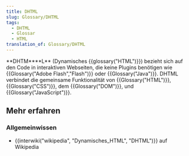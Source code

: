 ```yaml
---
title: DHTML
slug: Glossary/DHTML
tags:
  - DHTML
  - Glossar
  - HTML
translation_of: Glossary/DHTML
---
```

**DHTM\*\***L\*\* (Dynamisches {{glossary("HTML")}}) bezieht sich auf den Code in interaktiven Webseiten, die keine Plugins benötigen wie {{Glossary("Adobe Flash","Flash")}} oder {{Glossary("Java")}}. DHTML verbindet die gemeinsame Funktionalität von {{Glossary("HTML")}}, {{Glossary("CSS")}}, dem {{Glossary("DOM")}}, und {{Glossary("JavaScript")}}.

## Mehr erfahren

### Allgemeinwissen

- {{interwiki("wikipedia", "Dynamisches_HTML", "DHTML")}} auf Wikipedia
